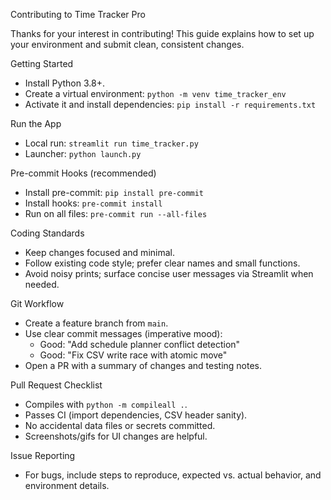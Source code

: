 Contributing to Time Tracker Pro

Thanks for your interest in contributing! This guide explains how to set up your environment and submit clean, consistent changes.

Getting Started
- Install Python 3.8+.
- Create a virtual environment: `python -m venv time_tracker_env`
- Activate it and install dependencies: `pip install -r requirements.txt`

Run the App
- Local run: `streamlit run time_tracker.py`
- Launcher: `python launch.py`

Pre-commit Hooks (recommended)
- Install pre-commit: `pip install pre-commit`
- Install hooks: `pre-commit install`
- Run on all files: `pre-commit run --all-files`

Coding Standards
- Keep changes focused and minimal.
- Follow existing code style; prefer clear names and small functions.
- Avoid noisy prints; surface concise user messages via Streamlit when needed.

Git Workflow
- Create a feature branch from `main`.
- Use clear commit messages (imperative mood):
  - Good: "Add schedule planner conflict detection"
  - Good: "Fix CSV write race with atomic move"
- Open a PR with a summary of changes and testing notes.

Pull Request Checklist
- Compiles with `python -m compileall .`.
- Passes CI (import dependencies, CSV header sanity).
- No accidental data files or secrets committed.
- Screenshots/gifs for UI changes are helpful.

Issue Reporting
- For bugs, include steps to reproduce, expected vs. actual behavior, and environment details.

